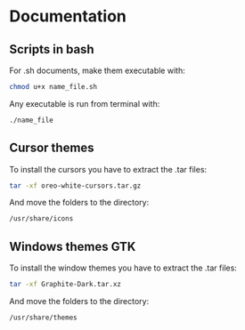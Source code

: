 #   Documentation

##  Scripts in bash

For .sh documents, make them executable with:
```sh
chmod u+x name_file.sh
```

Any executable is run from terminal with:
```sh
./name_file
```


##  Cursor themes

To install the cursors you have to extract the .tar files: 
```sh
tar -xf oreo-white-cursors.tar.gz
```

And move the folders to the directory:
```sh
/usr/share/icons
```

##  Windows themes GTK

To install the window themes you have to extract the .tar files: 
```sh
tar -xf Graphite-Dark.tar.xz
```

And move the folders to the directory:
```sh
/usr/share/themes
```



